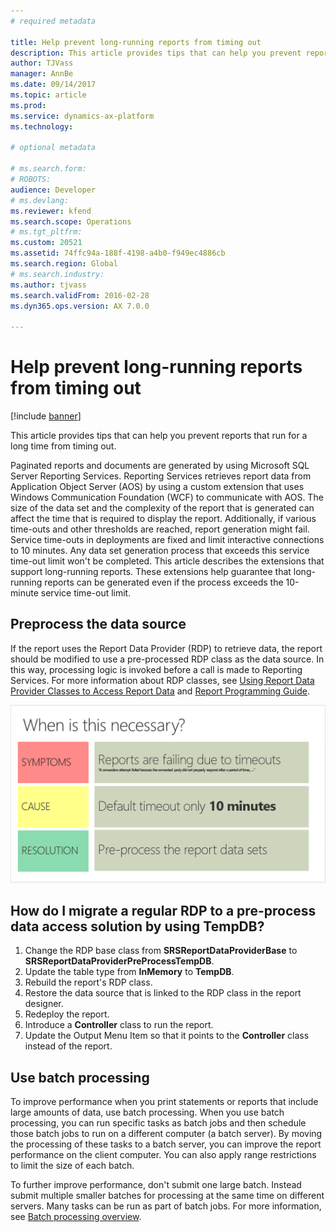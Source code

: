 ```yaml
---
# required metadata

title: Help prevent long-running reports from timing out
description: This article provides tips that can help you prevent reports that run for a long time from timing out.
author: TJVass
manager: AnnBe
ms.date: 09/14/2017
ms.topic: article
ms.prod: 
ms.service: dynamics-ax-platform
ms.technology: 

# optional metadata

# ms.search.form: 
# ROBOTS: 
audience: Developer
# ms.devlang: 
ms.reviewer: kfend
ms.search.scope: Operations
# ms.tgt_pltfrm: 
ms.custom: 20521
ms.assetid: 74ffc94a-188f-4198-a4b0-f949ec4886cb
ms.search.region: Global
# ms.search.industry: 
ms.author: tjvass
ms.search.validFrom: 2016-02-28
ms.dyn365.ops.version: AX 7.0.0

---
```


# Help prevent long-running reports from timing out

[!include [banner](../includes/banner.md)]

This article provides tips that can help you prevent reports that run for a long time from timing out.

Paginated reports and documents are generated by using Microsoft SQL Server Reporting Services. Reporting Services retrieves report data from Application Object Server (AOS) by using a custom extension that uses Windows Communication Foundation (WCF) to communicate with AOS. The size of the data set and the complexity of the report that is generated can affect the time that is required to display the report. Additionally, if various time-outs and other thresholds are reached, report generation might fail. Service time-outs in deployments are fixed and limit interactive connections to 10 minutes. Any data set generation process that exceeds this service time-out limit won't be completed. This article describes the extensions that support long-running reports. These extensions help guarantee that long-running reports can be generated even if the process exceeds the 10-minute service time-out limit.

## Preprocess the data source
If the report uses the Report Data Provider (RDP) to retrieve data, the report should be modified to use a pre-processed RDP class as the data source. In this way, processing logic is invoked before a call is made to Reporting Services. For more information about RDP classes, see [Using Report Data Provider Classes to Access Report Data](https://technet.microsoft.com/library/66667d57-37b1-48a8-90a1-ab8231698463(AX.60).aspx) and [Report Programming Guide](https://technet.microsoft.com/library/1a6cb21f-e665-45ef-8bf7-4df31e6ca0b7(AX.60).aspx).

[![Report timeouts](./media/report-timeouts.png)](./media/report-timeouts.png)

## How do I migrate a regular RDP to a pre-process data access solution by using TempDB?

1. Change the RDP base class from **SRSReportDataProviderBase** to **SRSReportDataProviderPreProcessTempDB**.
2. Update the table type from **InMemory** to **TempDB**.
3. Rebuild the report's RDP class.
4. Restore the data source that is linked to the RDP class in the report designer.
5. Redeploy the report.
6. Introduce a **Controller** class to run the report.
7. Update the Output Menu Item so that it points to the **Controller** class instead of the report.

## Use batch processing
To improve performance when you print statements or reports that include large amounts of data, use batch processing. When you use batch processing, you can run specific tasks as batch jobs and then schedule those batch jobs to run on a different computer (a batch server). By moving the processing of these tasks to a batch server, you can improve the report performance on the client computer. You can also apply range restrictions to limit the size of each batch.

To further improve performance, don't submit one large batch. Instead submit multiple smaller batches for processing at the same time on different servers. Many tasks can be run as part of batch jobs. For more information, see [Batch processing overview](../sysadmin/batch-processing-overview.md).
